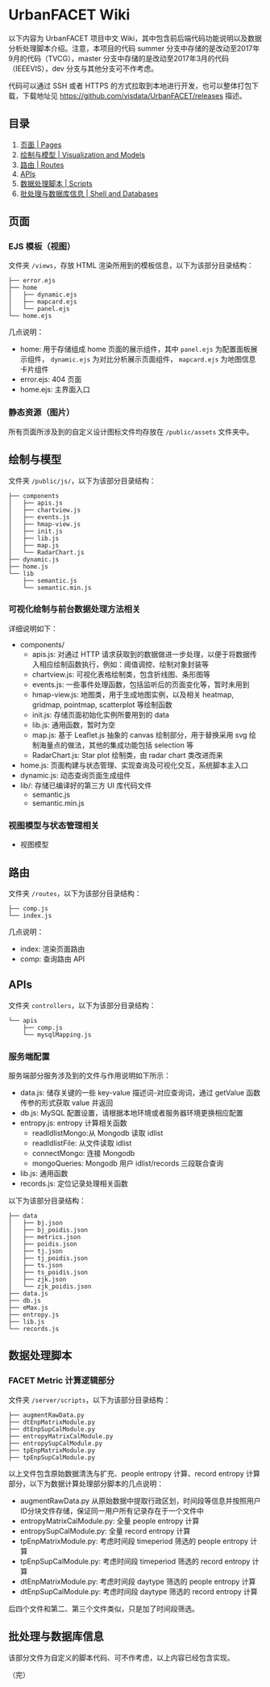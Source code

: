 # UrbanFACET Wiki

以下内容为 UrbanFACET 项目中文 Wiki，其中包含前后端代码功能说明以及数据分析处理脚本介绍。注意，本项目的代码 summer 分支中存储的是改动至2017年9月的代码（TVCG），master 分支中存储的是改动至2017年3月的代码（IEEEVIS），dev 分支与其他分支可不作考虑。

代码可以通过 SSH 或者 HTTPS 的方式拉取到本地进行开发，也可以整体打包下载，下载地址见 <https://github.com/visdata/UrbanFACET/releases> 描述。

## 目录

1. [页面 | Pages](#页面) 
2. [绘制与模型 | Visualization and Models](#绘制与模型)
3. [路由 | Routes](#路由)
4. [APIs](#APIs)
5. [数据处理脚本 | Scripts](#数据处理脚本)
6. [批处理与数据库信息 | Shell and Databases](#批处理与数据库信息)

## 页面

### EJS 模板（视图）

文件夹 `/views`，存放 HTML 渲染所用到的模板信息，以下为该部分目录结构：

```
├── error.ejs
├── home
│   ├── dynamic.ejs
│   ├── mapcard.ejs
│   └── panel.ejs
└── home.ejs
```

几点说明：

* home: 用于存储组成 home 页面的展示组件，其中 `panel.ejs` 为配置面板展示组件， `dynamic.ejs` 为对比分析展示页面组件， `mapcard.ejs` 为地图信息卡片组件
* error.ejs: 404 页面
* home.ejs: 主界面入口

### 静态资源（图片）

所有页面所涉及到的自定义设计图标文件均存放在 `/public/assets` 文件夹中。

## 绘制与模型

文件夹 `/public/js/`，以下为该部分目录结构：

```
├── components
│   ├── apis.js
│   ├── chartview.js
│   ├── events.js
│   ├── hmap-view.js
│   ├── init.js
│   ├── lib.js
│   ├── map.js
│   └── RadarChart.js
├── dynamic.js
├── home.js
└── lib
    ├── semantic.js
    └── semantic.min.js
```

### 可视化绘制与前台数据处理方法相关

详细说明如下：

* components/
	* apis.js: 对通过 HTTP 请求获取到的数据做进一步处理，以便于将数据传入相应绘制函数执行，例如：阈值调控、绘制对象封装等
	* chartview.js: 可视化表格绘制类，包含折线图、条形图等
	* events.js: 一些事件处理函数，包括监听后的页面变化等，暂时未用到
	* hmap-view.js: 地图类，用于生成地图实例，以及相关 heatmap, gridmap, pointmap, scatterplot 等绘制函数
	* init.js: 存储页面初始化实例所要用到的 data
	* lib.js: 通用函数，暂时为空
	* map.js: 基于 Leaflet.js 抽象的 canvas 绘制部分，用于替换采用 svg 绘制海量点的做法，其他的集成功能包括 selection 等
	* RadarChart.js: Star plot 绘制类，由 radar chart 类改进而来
* home.js: 页面构建与状态管理、实现查询及可视化交互，系统脚本主入口
* dynamic.js: 动态查询页面生成组件
* lib/: 存储已编译好的第三方 UI 库代码文件
	* semantic.js
	* semantic.min.js

### 视图模型与状态管理相关

* 视图模型

## 路由

文件夹 `/routes`，以下为该部分目录结构：

```
├── comp.js
└── index.js
```

几点说明：

* index: 渲染页面路由
* comp: 查询路由 API

## APIs

文件夹 `controllers`，以下为该部分目录结构：

```
└── apis
    ├── comp.js
    └── mysqlMapping.js
```

### 服务端配置

服务端部分服务涉及到的文件与作用说明如下所示：

* data.js: 储存关键的一些 key-value 描述词-对应查询词，通过 getValue 函数传参的形式获取 value 并返回
* db.js: MySQL 配置设置，请根据本地环境或者服务器环境更换相应配置
* entropy.js: entropy 计算相关函数
	* readIdlistMongo:从 Mongodb 读取 idlist
    * readIdlistFile: 从文件读取 idlist
	* connectMongo: 连接 Mongodb 
	* mongoQueries: Mongodb 用户 idlist/records 三段联合查询
* lib.js: 通用函数
* records.js: 定位记录处理相关函数

以下为该部分目录结构：

```
├── data
│   ├── bj.json
│   ├── bj_poidis.json
│   ├── metrics.json
│   ├── poidis.json
│   ├── tj.json
│   ├── tj_poidis.json
│   ├── ts.json
│   ├── ts_poidis.json
│   ├── zjk.json
│   └── zjk_poidis.json
├── data.js
├── db.js
├── eMax.js
├── entropy.js
├── lib.js
└── records.js
```

## 数据处理脚本

### FACET Metric 计算逻辑部分

文件夹 `/server/scripts`，以下为该部分目录结构：

```
├── augmentRawData.py
├── dtEnpMatrixModule.py
├── dtEnpSupCalModule.py
├── entropyMatrixCalModule.py
├── entropySupCalModule.py
├── tpEnpMatrixModule.py
├── tpEnpSupCalModule.py
```

以上文件包含原始数据清洗与扩充、people entropy 计算、record entropy 计算部分，以下为数据计算处理部分脚本的几点说明：

* augmentRawData.py 从原始数据中提取行政区划，时间段等信息并按照用户ID分块文件存储，保证同一用户所有记录存在于一个文件中
* entropyMatrixCalModule.py: 全量 people entropy 计算
* entropySupCalModule.py: 全量 record entropy 计算
* tpEnpMatrixModule.py: 考虑时间段 timeperiod 筛选的 people entropy 计算
* tpEnpSupCalModule.py: 考虑时间段 timeperiod 筛选的 record entropy 计算
* dtEnpMatrixModule.py: 考虑时间段 daytype 筛选的 people entropy 计算
* dtEnpSupCalModule.py: 考虑时间段 daytype 筛选的 record entropy 计算

后四个文件和第二、第三个文件类似，只是加了时间段筛选。

## 批处理与数据库信息

该部分文件为自定义的脚本代码、可不作考虑，以上内容已经包含实现。

（完）